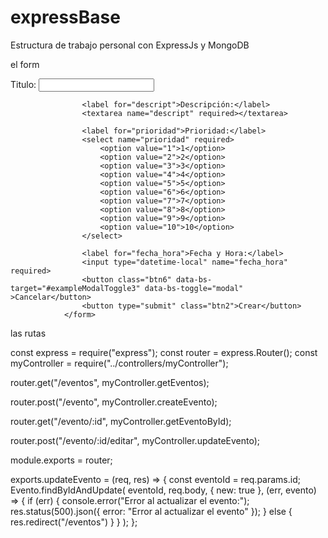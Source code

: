 # expressBase
Estructura de trabajo personal con ExpressJs y MongoDB

el form
<form action="/eventos" method="POST">
                    <label for="asunto">Titulo:</label>
                    <input type="text" name="asunto" required>
                    
                    <label for="descript">Descripción:</label>
                    <textarea name="descript" required></textarea>
                    
                    <label for="prioridad">Prioridad:</label>
                    <select name="prioridad" required>
                        <option value="1">1</option>
                        <option value="2">2</option>
                        <option value="3">3</option>
                        <option value="4">4</option>
                        <option value="5">5</option>
                        <option value="6">6</option>
                        <option value="7">7</option>
                        <option value="8">8</option>
                        <option value="9">9</option>
                        <option value="10">10</option>
                    </select>
                    
                    <label for="fecha_hora">Fecha y Hora:</label>
                    <input type="datetime-local" name="fecha_hora" required>
                    <button class="btn6" data-bs-target="#exampleModalToggle3" data-bs-toggle="modal" >Cancelar</button>
                    <button type="submit" class="btn2">Crear</button>
                </form>

las rutas

const express = require("express");
const router = express.Router();
const myController = require("../controllers/myController");

router.get("/eventos", myController.getEventos);

router.post("/evento", myController.createEvento);

router.get("/evento/:id", myController.getEventoById);

router.post("/evento/:id/editar", myController.updateEvento);





module.exports = router;

exports.updateEvento = (req, res) => {
    const eventoId = req.params.id;
    Evento.findByIdAndUpdate(
    eventoId,
    req.body,
    { new: true },
    (err, evento) => {
        if (err) {
        console.error("Error al actualizar el evento:");
        res.status(500).json({ error: "Error al actualizar el evento" });
        } else {
        res.redirect("/eventos")
        }
    }
    );
};


